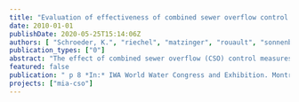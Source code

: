 ```yaml
---
title: "Evaluation of effectiveness of combined sewer overflow control measures by operational data"
date: 2010-01-01
publishDate: 2020-05-25T15:14:06Z
authors: [ "Schroeder, K.", "riechel", "matzinger", "rouault", "sonnenberg", "Pawlowsky-Reusing, E.", "Gnirß, R." ]
publication_types: ["0"]
abstract: "The effect of combined sewer overflow (CSO) control measures should be validated during operation based on monitoring of CSO activity and subsequent comparison with (legal) requirements. However, most CSO monitoring programs have been started only recently and therefore no long-term data is available for reliable efficiency control. A method is proposed that focuses on rainfall data for evaluating the effectiveness of CSO control measures. It is applicable if a sufficient time-series of rainfall data and a limited set of data on CSO discharges are available. The method is demonstrated for four catchments of the Berlin combined sewer system. The analysis of the 2000-2007 data shows the effect of CSO control measures, such as activation of in-pipe storage capacities within the Berlin system. The catchment, where measures are fully implemented shows less than 40 % of the CSO activity of those catchments, where measures have not yet or not yet completely been realised."
featured: false
publication: " p 8 *In:* IWA World Water Congress and Exhibition. Montreal, Canada. 19–24 September 2010"
projects: ["mia-cso"]
---
```


